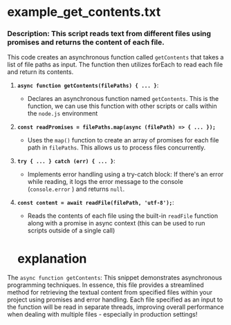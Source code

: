 # example_get_contents.txt
### Description: This script reads text from different files using promises and returns the content of each file.

This code creates an asynchronous function called `getContents` that takes a list of file paths as input. The function then utilizes forEach to read each file and return its contents. 


1. **`async function getContents(filePaths) { ... }`**: 
   - Declares an asynchronous function named `getContents`. This is the function, we can use this function with other scripts or calls within the `node.js` environment

2. **`const readPromises = filePaths.map(async (filePath) => { ... });`**
   - Uses the `map()` function to create an array of promises for each file path in `filePaths`. This allows us to process files concurrently. 


3. **`try { ... } catch (err) { ... }`**: 
    - Implements error handling using a try-catch block: If there's an error while reading, it logs the error message to the console (`console.error` )  and returns `null`.

4.  **`const content = await readFile(filePath, 'utf-8');`**:
     - Reads the contents of each file using the built-in  `readFile` function along with a promise in async context (this can be used to run scripts outside of a single call)


    # explanation

   The `async function getContents`:  This snippet demonstrates asynchronous programming techniques. 
   In essence, this file provides a streamlined method for retrieving the textual content from specified files within your project using promises and error handling. Each file specified as an input to the function will be read in separate threads, improving overall performance when dealing with multiple files - especially in production settings!



 
